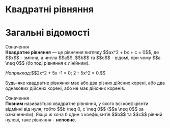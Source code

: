 # Квадратні рівняння
# Загальні відомості

<div class="space">
<div class="eoz-wrap">
<span class="eoz">Означення</span>
<div class="eoz-text">
<b>Квадратне рівняння</b> — це рівняння вигляду $$ax^2 + bx + c = 0$$, де $$x$$ - змінна, а числа $$a$$, $$b$$ та $$c$$ - відомі, при чому $$a \neq 0$$ (бо тоді рівняння є лінійним).
</div>
</div>
</div>

<p><i>Наприклад:</i>$$2x^2 + 5x -1 = 0; 2 - 5x^2 = 0.$$</p>

<p>Будь-яке квадратне рівняння має або два різних дійсних корені, або два однакових дійсних корені, або не має дійсних коренів.</p>

<div class="space">
<div class="eoz-wrap">
<span class="eoz">Означення</span>
<div class="eoz-text">
<b>Повним</b> називається квадратне рівняння, у якого всі коефіцієнти відмінні від нуля, тобто $$b \neq 0, c \neq 0$$ ($$a \neq 0$$ за означенням). Якщо ж хоча б один з коефіцієнтів $$b$$ та $$c$$ рівний нулеві, таке рівняння - <b>неповне</b>.
</div>
</div>
</div>

